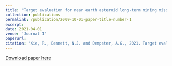 ```yaml
---
title: "Target evaluation for near earth asteroid long-term mining missions"
collection: publications
permalink: /publication/2009-10-01-paper-title-number-1
excerpt: 
date: 2021-04-01
venue: 'Journal 1'
paperurl: 
citation: 'Xie, R., Bennett, N.J. and Dempster, A.G., 2021. Target evaluation for near earth asteroid long-term mining missions. Acta Astronautica, 181, pp.249-270.'
---
```


[Download paper here](http://academicpages.github.io/files/paper1.pdf)